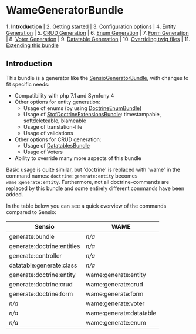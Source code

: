 WameGeneratorBundle
=====================


**1.  Introduction**
| 2.  [Getting started](2_getting_started.md#wamegeneratorbundle)
| 3.  [Configuration options](3_configuration.md#wamegeneratorbundle)
| 4.  [Entity Generation](4_entity_generation.md#wamegeneratorbundle)
| 5.  [CRUD Generation](5_crud_generation.md#wamegeneratorbundle)
| 6.  [Enum Generation](6_enum_generation.md#wamegeneratorbundle)
| 7.  [Form Generation](7_form_generation.md#wamegeneratorbundle)
| 8.  [Voter Generation](8_voter_generation.md#wamegeneratorbundle)
| 9.  [Datatable Generation](9_datatable_generation.md#wamegeneratorbundle)
| 10. [Overriding twig files](10_overriding_twig.md#wamegeneratorbundle)
| 11. [Extending this bundle](11_extending_bundle.md#wamegeneratorbundle)


## Introduction

This bundle is a generator like the [SensioGeneratorBundle](http://symfony.com/doc/current/bundles/SensioGeneratorBundle/index.html),
with changes to fit
specific needs:

* Compatibility with php 7.1 and Symfony 4
* Other options for entity generation:
    * Usage of enums (by using [DoctrineEnumBundle](https://github.com/fre5h/DoctrineEnumBundle))
    * Usage of [StofDoctrineExtensionsBundle](http://symfony.com/doc/master/bundles/StofDoctrineExtensionsBundle/index.html): timestampable, softdeleteable, blameable
    * Usage of translation-file
    * Usage of validations
* Other options for CRUD generation:
    * Usage of [DatatablesBundle](https://github.com/stwe/DatatablesBundle)
    * Usage of Voters
* Ability to override many more aspects of this bundle


Basic usage is quite similar, but 'doctrine' is replaced with 'wame' in the
command names: `doctrine:generate:entity` becomes `wame:generate:entity`.
Furthermore, not all doctrine-commands are replaced by this bundle and some
entirely different commands have been added.

In the table below you can see a quick overview of the commands compared to Sensio:



| Sensio                     | WAME                    |
|----------------------------|-------------------------|
| generate:bundle            | *n/a*                   |
| generate:doctrine:entities | *n/a*                   |
| generate:controller        | *n/a*                   |
| datatable:generate:class   | *n/a*                   |
| generate:doctrine:entity   | wame:generate:entity    |
| generate:doctrine:crud     | wame:generate:crud      |
| generate:doctrine:form     | wame:generate:form      |
| *n/a*                      | wame:generate:voter     |
| *n/a*                      | wame:generate:datatable |
| *n/a*                      | wame:generate:enum      |
